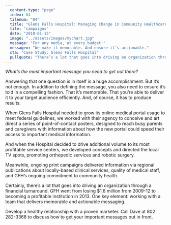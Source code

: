 ```yaml
---
  content-type: "page"
  index: 04
  tilenum: "04"
  title: "Glens Falls Hospital: Managing Change in Community Healthcare"
  tile: "campaigns"
  date: "2018-01-15"
  image: "../assets/images/mychart.jpg"
  message: "For any media, at every budget:"
  messagex: "We make it memorable. And ensure it’s actionable."
  cta: "Case Study: Glens Falls Hospital"
  pullquote: "There’s a lot that goes into driving an organization through a financial turnaround."
---
```


<div>
<p><em>What’s the most important message you need to get out there?</em></p>

Answering that one question is in itself is a huge accomplishment. But it’s not enough. In addition to defining the message, you also need to ensure it’s told in a compelling fashion. That it’s memorable. That you’re able to deliver it to your target audience efficiently. And, of course, it has to produce results.

When Glens Falls Hospital needed to grow its online medical portal usage to meet federal guidelines, we worked with their agency to conceive and art direct a series of point-of-contact posters, designed to reach busy parents and caregivers with information about how the new portal could speed their access to important medical information.

And when the Hospital decided to drive additional volume to its most profitable service centers, we developed concepts and directed the local TV spots, promoting orthopedic services and robotic surgery.

Meanwhile, ongoing print campaigns delivered information via regional publications about locally-based clinical services, quality of medical staff, and GFH’s ongoing commitment to community health.

Certainly, there’s a lot that goes into driving an organization through a financial turnaround. GFH went from losing $1.6 million from 2009-12 to becoming a profitable institution in 2013. One key element: working with a team that delivers memorable and actionable messaging.

Develop a healthy relationship with a proven marketer. Call Dave at 802 282-3368 to discuss how to get your important messages out in front.

</div>
